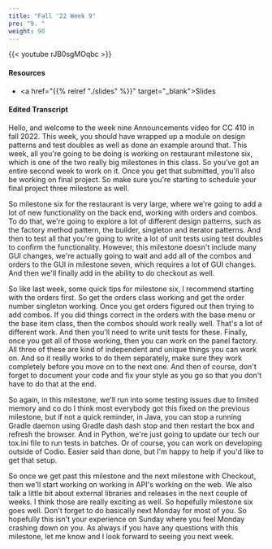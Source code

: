 ```yaml
---
title: "Fall '22 Week 9"
pre: "9. "
weight: 90
---
```


{{< youtube rJB0sgMOqbc   >}}

#### Resources

* <a href="{{% relref "./slides" %}}" target="_blank">Slides</a>

#### Edited Transcript

Hello, and welcome to the week nine Announcements video for CC 410 in fall 2022. This week, you should have wrapped up a module on design patterns and test doubles as well as done an example around that. This week, all you're going to be doing is working on restaurant milestone six, which is one of the two really big milestones in this class. So you've got an entire second week to work on it. Once you get that submitted, you'll also be working on final project. So make sure you're starting to schedule your final project three milestone as well. 

So milestone six for the restaurant is very large, where we're going to add a lot of new functionality on the back end, working with orders and combos. To do that, we're going to explore a lot of different design patterns, such as the factory method pattern, the builder, singleton and iterator patterns. And then to test all that you're going to write a lot of unit tests using test doubles to confirm the functionality. However, this milestone doesn't include many GUI changes, we're actually going to wait and add all of the combos and orders to the GUI in milestone seven, which requires a lot of GUI changes. And then we'll finally add in the ability to do checkout as well. 

So like last week, some quick tips for milestone six, I recommend starting with the orders first. So get the orders class working and get the order number singleton working. Once you get orders figured out then trying to add combos. If you did things correct in the orders with the base menu or the base item class, then the combos should work really well. That's a lot of different work. And then you'll need to write unit tests for these. Finally, once you get all of those working, then you can work on the panel factory. All three of these are kind of independent and unique things you can work on. And so it really works to do them separately, make sure they work completely before you move on to the next one. And then of course, don't forget to document your code and fix your style as you go so that you don't have to do that at the end. 

So again, in this milestone, we'll run into some testing issues due to limited memory and co do I think most everybody got this fixed on the previous milestone, but if not a quick reminder, in Java, you can stop a running Gradle daemon using Gradle dash dash stop and then restart the box and refresh the browser. And in Python, we're just going to update our tech our tox.ini file to run tests in batches. Or of course, you can work on developing outside of Codio. Easier said than done, but I'm happy to help if you'd like to get that setup. 

So once we get past this milestone and the next milestone with Checkout, then we'll start working on working in API's working on the web. We also talk a little bit about external libraries and releases in the next couple of weeks. I think those are really exciting as well. So hopefully milestone six goes well. Don't forget to do basically next Monday for most of you. So hopefully this isn't your experience on Sunday where you feel Monday crashing down on you. As always if you have any questions with this milestone, let me know and I look forward to seeing you next week.


